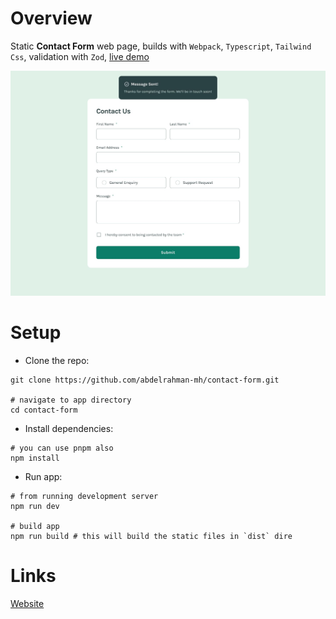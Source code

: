 # Overview

Static **Contact Form** web page, builds with `Webpack`, `Typescript`, `Tailwind Css`, validation with `Zod`, [live demo]()

![screenshot](./docs/screenshot.jpg)

# Setup

- Clone the repo:

```shell
git clone https://github.com/abdelrahman-mh/contact-form.git

# navigate to app directory
cd contact-form
```

- Install dependencies:

```shell
# you can use pnpm also
npm install
```

- Run app:

```shell
# from running development server
npm run dev

# build app
npm run build # this will build the static files in `dist` dire
```

# Links

[Website]()
